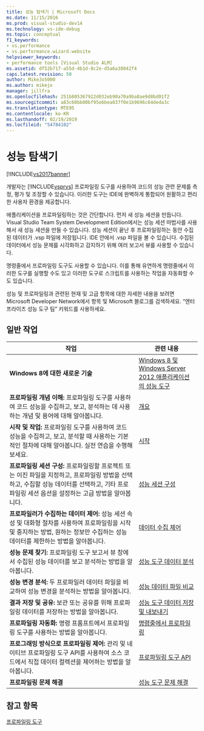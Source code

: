 ```yaml
---
title: 성능 탐색기 | Microsoft Docs
ms.date: 11/15/2016
ms.prod: visual-studio-dev14
ms.technology: vs-ide-debug
ms.topic: conceptual
f1_keywords:
- vs.performance
- vs.performance.wizard.website
helpviewer_keywords:
- performance tools [Visual Studio ALM]
ms.assetid: df52b717-a55d-4b1d-8c2e-d5a6a38042f4
caps.latest.revision: 50
author: MikeJo5000
ms.author: mikejo
manager: jillfra
ms.openlocfilehash: 251b805367922d032eb90a70a9ba8ae9d8bd01f2
ms.sourcegitcommit: a83c60bb00bf95e6bea037f0e1b9696c64deda3c
ms.translationtype: MTE95
ms.contentlocale: ko-KR
ms.lasthandoff: 02/19/2019
ms.locfileid: "54784102"
---
```

# <a name="performance-explorer"></a>성능 탐색기
[!INCLUDE[vs2017banner](../includes/vs2017banner.md)]

개발자는 [!INCLUDE[vsprvs](../includes/vsprvs-md.md)] 프로파일링 도구를 사용하여 코드의 성능 관련 문제를 측정, 평가 및 조정할 수 있습니다. 이러한 도구는 IDE에 완벽하게 통합되어 원활하고 편리한 사용자 환경을 제공합니다.  
  
 애플리케이션을 프로파일링하는 것은 간단합니다. 먼저 새 성능 세션을 만듭니다. Visual Studio Team System Development Edition에서는 성능 세션 마법사를 사용해서 새 성능 세션을 만들 수 있습니다. 성능 세션이 끝난 후 프로파일링하는 동안 수집된 데이터가 .vsp 파일에 저장됩니다. IDE 안에서 .vsp 파일을 볼 수 있습니다. 수집된 데이터에서 성능 문제를 시각화하고 감지하기 위해 여러 보고서 뷰를 사용할 수 있습니다.  
  
 명령줄에서 프로파일링 도구도 사용할 수 있습니다. 이를 통해 유연하게 명령줄에서 이러한 도구를 실행할 수도 있고 이러한 도구로 스크립트를 사용하는 작업을 자동화할 수도 있습니다.  
  
 성능 및 프로파일링과 관련된 현재 및 고급 항목에 대한 자세한 내용을 보려면 Microsoft Developer Network에서 항목 및 Microsoft 블로그를 검색하세요. “엔터프라이즈 성능 도구 팀” 키워드를 사용하세요.  
  
## <a name="common-tasks"></a>일반 작업  
  
|작업|관련 내용|  
|----------|---------------------|  
|**Windows 8에 대한 새로운 기술**|[Windows 8 및 Windows Server 2012 애플리케이션의 성능 도구](../profiling/performance-tools-on-windows-8-and-windows-server-2012-applications.md)|  
|**프로파일링 개념 이해:** 프로파일링 도구를 사용하여 코드 성능을 수집하고, 보고, 분석하는 데 사용하는 개념 및 용어에 대해 알아봅니다.|[개요](../profiling/overviews-performance-tools.md)|  
|**시작 및 작업:** 프로파일링 도구를 사용하여 코드 성능을 수집하고, 보고, 분석할 때 사용하는 기본적인 절차에 대해 알아봅니다. 실전 연습을 수행해 보세요.|[시작](../profiling/getting-started-with-performance-tools.md)|  
|**프로파일링 세션 구성:** 프로파일링할 프로젝트 또는 이진 파일을 지정하고, 프로파일링 방법을 선택하고, 수집할 성능 데이터를 선택하고, 기타 프로파일링 세션 옵션을 설정하는 고급 방법을 알아봅니다.|[성능 세션 구성](../profiling/configuring-performance-sessions.md)|  
|**프로파일러가 수집하는 데이터 제어:** 성능 세션 속성 및 대화형 절차를 사용하여 프로파일링을 시작 및 중지하는 방법, 원하는 정보만 수집하는 성능 데이터를 제한하는 방법을 알아봅니다.|[데이터 수집 제어](../profiling/controlling-data-collection.md)|  
|**성능 문제 찾기:** 프로파일링 도구 보고서 뷰 창에서 수집된 성능 데이터를 보고 분석하는 방법을 알아봅니다.|[성능 도구 데이터 분석](../profiling/analyzing-performance-tools-data.md)|  
|**성능 변경 분석:** 두 프로파일러 데이터 파일을 비교하여 성능 변경을 분석하는 방법을 알아봅니다.|[성능 데이터 파일 비교](../profiling/comparing-performance-data-files.md)|  
|**결과 저장 및 공유:** 보관 또는 공유를 위해 프로파일링 데이터를 저장하는 방법을 알아봅니다.|[성능 도구 데이터 저장 및 내보내기](../profiling/saving-and-exporting-performance-tools-data.md)|  
|**프로파일링 자동화:** 명령 프롬프트에서 프로파일링 도구를 사용하는 방법을 알아봅니다.|[명령줄에서 프로파일링](../profiling/using-the-profiling-tools-from-the-command-line.md)|  
|**프로그래밍 방식으로 프로파일링 제어:** 관리 및 네이티브 프로파일링 도구 API를 사용하여 소스 코드에서 직접 데이터 컬렉션을 제어하는 방법을 알아봅니다.|[프로파일링 도구 API](../profiling/profiling-tools-apis.md)|  
|**프로파일링 문제 해결**|[성능 도구 문제 해결](../profiling/troubleshooting-performance-tools-issues.md)|  
  
## <a name="see-also"></a>참고 항목  
 [프로파일링 도구](../profiling/profiling-tools.md)
